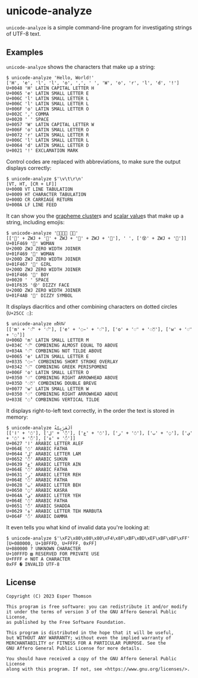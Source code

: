 # unicode-analyze

`unicode-analyze` is a simple command-line program for investigating strings of UTF-8 text.

## Examples

`unicode-analyze` shows the characters that make up a string:

```
$ unicode-analyze 'Hello, World!'
['H', 'e', 'l', 'l', 'o', ',', ' ', 'W', 'o', 'r', 'l', 'd', '!']
U+0048 'H' LATIN CAPITAL LETTER H
U+0065 'e' LATIN SMALL LETTER E
U+006C 'l' LATIN SMALL LETTER L
U+006C 'l' LATIN SMALL LETTER L
U+006F 'o' LATIN SMALL LETTER O
U+002C ',' COMMA
U+0020 ' ' SPACE
U+0057 'W' LATIN CAPITAL LETTER W
U+006F 'o' LATIN SMALL LETTER O
U+0072 'r' LATIN SMALL LETTER R
U+006C 'l' LATIN SMALL LETTER L
U+0064 'd' LATIN SMALL LETTER D
U+0021 '!' EXCLAMATION MARK
```

Control codes are replaced with abbreviations, to make sure the output displays correctly:

```
$ unicode-analyze $'\v\t\r\n'
[VT, HT, [CR + LF]]
U+000B VT LINE TABULATION
U+0009 HT CHARACTER TABULATION
U+000D CR CARRIAGE RETURN
U+000A LF LINE FEED
```

It can show you the [grapheme cluster](https://unicode.org/glossary/#extended_grapheme_cluster)s and
[scalar value](https://unicode.org/glossary/#unicode_scalar_value)s that make up a string, including
emojis:

```
$ unicode-analyze '👩‍👩‍👧‍👦 😵‍💫'
[['👩' + ZWJ + '👩' + ZWJ + '👧' + ZWJ + '👦'], ' ', ['😵' + ZWJ + '💫']]
U+01F469 '👩' WOMAN
U+200D ZWJ ZERO WIDTH JOINER
U+01F469 '👩' WOMAN
U+200D ZWJ ZERO WIDTH JOINER
U+01F467 '👧' GIRL
U+200D ZWJ ZERO WIDTH JOINER
U+01F466 '👦' BOY
U+0020 ' ' SPACE
U+01F635 '😵' DIZZY FACE
U+200D ZWJ ZERO WIDTH JOINER
U+01F4AB '💫' DIZZY SYMBOL
```

It displays diacritics and other combining characters on dotted circles (`U+25CC ◌`):

```
$ unicode-analyze m͌͊e̵͂o͐͝w͐̾
[['m' + '◌͌' + '◌͊'], ['e' + '◌̵' + '◌͂'], ['o' + '◌͐' + '◌͝◌'], ['w' + '◌͐' + '◌̾']]
U+006D 'm' LATIN SMALL LETTER M
U+034C '◌͌' COMBINING ALMOST EQUAL TO ABOVE
U+034A '◌͊' COMBINING NOT TILDE ABOVE
U+0065 'e' LATIN SMALL LETTER E
U+0335 '◌̵' COMBINING SHORT STROKE OVERLAY
U+0342 '◌͂' COMBINING GREEK PERISPOMENI
U+006F 'o' LATIN SMALL LETTER O
U+0350 '◌͐' COMBINING RIGHT ARROWHEAD ABOVE
U+035D '◌͝◌' COMBINING DOUBLE BREVE
U+0077 'w' LATIN SMALL LETTER W
U+0350 '◌͐' COMBINING RIGHT ARROWHEAD ABOVE
U+033E '◌̾' COMBINING VERTICAL TILDE
```

It displays right-to-left text correctly, in the order the text is stored in memory:

```
$ unicode-analyze اَلْعَرَبِيَّةُ
[['‎ا‎' + '◌َ'], ['‎ل‎' + '◌ْ'], ['‎ع‎' + '◌َ'], ['‎ر‎' + '◌َ'], ['‎ب‎' + '◌ِ'], ['‎ي‎' + '◌َ' + '◌ّ'], ['‎ة‎' + '◌ُ']]
U+0627 '‎ا‎' ARABIC LETTER ALEF
U+064E '◌َ' ARABIC FATHA
U+0644 '‎ل‎' ARABIC LETTER LAM
U+0652 '◌ْ' ARABIC SUKUN
U+0639 '‎ع‎' ARABIC LETTER AIN
U+064E '◌َ' ARABIC FATHA
U+0631 '‎ر‎' ARABIC LETTER REH
U+064E '◌َ' ARABIC FATHA
U+0628 '‎ب‎' ARABIC LETTER BEH
U+0650 '◌ِ' ARABIC KASRA
U+064A '‎ي‎' ARABIC LETTER YEH
U+064E '◌َ' ARABIC FATHA
U+0651 '◌ّ' ARABIC SHADDA
U+0629 '‎ة‎' ARABIC LETTER TEH MARBUTA
U+064F '◌ُ' ARABIC DAMMA
```

It even tells you what kind of invalid data you're looking at:

```
$ unicode-analyze $'\xF2\x80\x80\x80\xF4\x8F\xBF\xBD\xEF\xBF\xBF\xFF'
[U+080000, U+10FFFD, U+FFFF, 0xFF]
U+080000 ? UNKNOWN CHARACTER
U+10FFFD ▨ RESERVED FOR PRIVATE USE
U+FFFF ∅ NOT A CHARACTER
0xFF � INVALID UTF-8
```

## License

```
Copyright (C) 2023 Esper Thomson

This program is free software: you can redistribute it and/or modify
it under the terms of version 3 of the GNU Affero General Public License,
as published by the Free Software Foundation.

This program is distributed in the hope that it will be useful,
but WITHOUT ANY WARRANTY; without even the implied warranty of
MERCHANTABILITY or FITNESS FOR A PARTICULAR PURPOSE. See the
GNU Affero General Public License for more details.

You should have received a copy of the GNU Affero General Public License
along with this program. If not, see <https://www.gnu.org/licenses/>.
```
